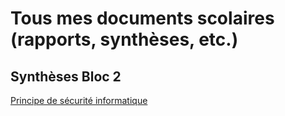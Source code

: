 # Tous mes documents scolaires (rapports, synthèses, etc.)

## Synthèses Bloc 2

[Principe de sécurité informatique](https://github.com/Teckinfor/MyDocs/blob/main/Principe%20de%20sécurité%20informatique/Synthèse.pdf)
